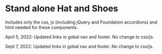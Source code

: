 # Stand alone Hat and Shoes

Includes only the css, js (including jQuery and Foundation accordions) and html needed for these components.


April 5, 2022: Updated links in gobal nav and footer. No change to css/js.

Sept 7, 2022: Updated links in gobal nav and footer. No change to css/js.
